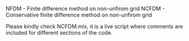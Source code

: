 NFDM - Finite difference method on non-unfirom grid
NCFDM - Conservative finite difference method on non-unfirom grid

Please kindly check NCFDM.mlx, it is a live script where comments are included for different sections of the code.
